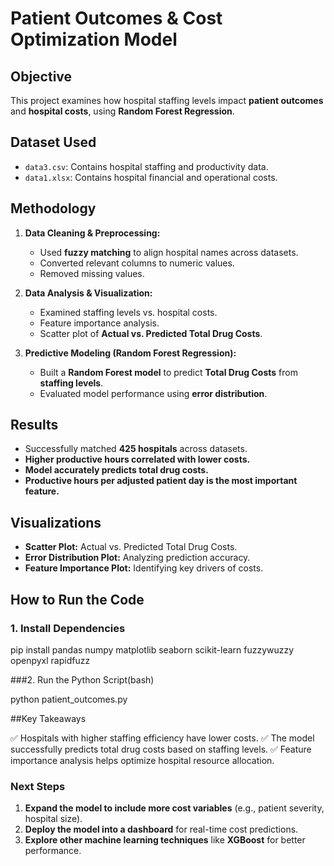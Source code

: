 # Patient Outcomes & Cost Optimization Model

## **Objective**
This project examines how hospital staffing levels impact **patient outcomes** and **hospital costs**, using **Random Forest Regression**.

## **Dataset Used**
- `data3.csv`: Contains hospital staffing and productivity data.
- `data1.xlsx`: Contains hospital financial and operational costs.

## **Methodology**
1. **Data Cleaning & Preprocessing:**
   - Used **fuzzy matching** to align hospital names across datasets.
   - Converted relevant columns to numeric values.
   - Removed missing values.

2. **Data Analysis & Visualization:**
   - Examined staffing levels vs. hospital costs.
   - Feature importance analysis.
   - Scatter plot of **Actual vs. Predicted Total Drug Costs**.

3. **Predictive Modeling (Random Forest Regression):**
   - Built a **Random Forest model** to predict **Total Drug Costs** from **staffing levels**.
   - Evaluated model performance using **error distribution**.

## **Results**
- Successfully matched **425 hospitals** across datasets.
- **Higher productive hours correlated with lower costs.**
- **Model accurately predicts total drug costs.**
- **Productive hours per adjusted patient day is the most important feature.**

## **Visualizations**
- **Scatter Plot:** Actual vs. Predicted Total Drug Costs.
- **Error Distribution Plot:** Analyzing prediction accuracy.
- **Feature Importance Plot:** Identifying key drivers of costs.

## **How to Run the Code**
### 1. Install Dependencies

pip install pandas numpy matplotlib seaborn scikit-learn fuzzywuzzy openpyxl rapidfuzz

###2. Run the Python Script(bash)

python patient_outcomes.py


##Key Takeaways

✅ Hospitals with higher staffing efficiency have lower costs.
✅ The model successfully predicts total drug costs based on staffing levels.
✅ Feature importance analysis helps optimize hospital resource allocation.




### **Next Steps**
1. **Expand the model to include more cost variables** (e.g., patient severity, hospital size).
2. **Deploy the model into a dashboard** for real-time cost predictions.
3. **Explore other machine learning techniques** like **XGBoost** for better performance.



